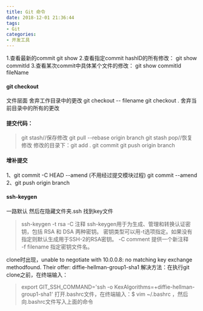 ```yaml
---
title: Git 命令
date: 2018-12-01 21:36:44
tags:
- Git
categories:
- 开发工具
---
```

1.查看最新的commit
git show
2.查看指定commit hashID的所有修改：
git show commitId
3.查看某次commit中具体某个文件的修改：
git show commitId fileName

#### git checkout	
文件层面	舍弃工作目录中的更改
git checkout -- filename
git checkout .  舍弃当前目录中的所有的更改

#### 提交代码：
>git stash//保存修改
>git pull --rebase origin branch
>git stash pop//恢复修改
>修改的目录下：git add .
>git commit 
>git push origin branch

#### 增补提交
1、git commit -C HEAD --amend  (不用经过提交模块过程)
   git commit --amend
2、git push origin branch

#### ssh-keygen
一路默认  然后在隐藏文件夹.ssh 找到key文件
>ssh-keygen  -t rsa -C 注释
>ssh-keygen用于为生成、管理和转换认证密钥，包括 RSA 和 DSA 两种密钥。
>密钥类型可以用-t选项指定。如果没有指定则默认生成用于SSH-2的RSA密钥。 
>-C  comment 提供一个新注释  
>-f  filename  指定密钥文件名。

clone时出现，unable to negotiate with 10.0.0.8: no matching key exchange methodfound. Their offer: diffie-hellman-group1-sha1
解决方法：在执行git clone之前，在终端输入：
>export GIT_SSH_COMMAND='ssh -o KexAlgorithms=+diffie-hellman-group1-sha1'
打开.bashrc文件，在终端输入：$ vim ~/.bashrc  ，然后向.bashrc文件写入上面的命令
